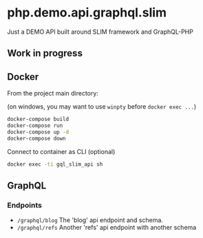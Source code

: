 # php.demo.api.graphql.slim
Just a DEMO API built around SLIM framework and GraphQL-PHP

## Work in progress


## Docker

From the project main directory:

(on windows, you may want to use `winpty` before `docker exec ...`)


```bash
docker-compose build
docker-compose run
docker-compose up -d
docker-compose down
```

Connect to container as CLI (optional)
```bash
docker exec -ti gql_slim_api sh
```


## GraphQL

### Endpoints

* `/graphql/blog` The 'blog' api endpoint and schema.
* `/graphql/refs` Another 'refs' api endpoint with another schema